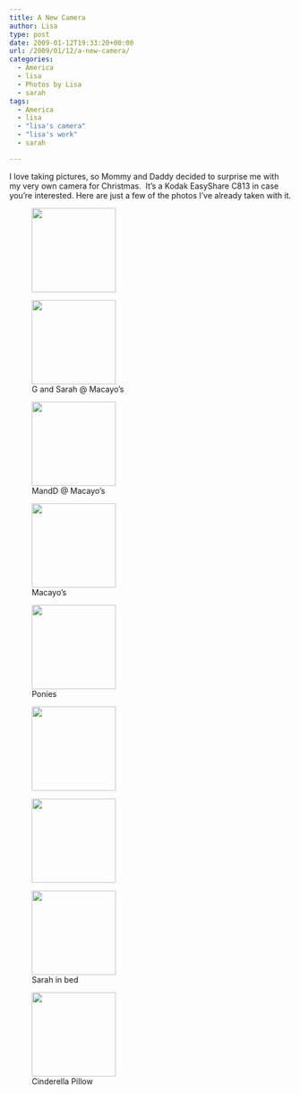 ```yaml
---
title: A New Camera
author: Lisa
type: post
date: 2009-01-12T19:33:20+00:00
url: /2009/01/12/a-new-camera/
categories:
  - America
  - lisa
  - Photos by Lisa
  - sarah
tags:
  - America
  - lisa
  - "lisa's camera"
  - "lisa's work"
  - sarah

---
```

I love taking pictures, so Mommy and Daddy decided to surprise me with my very own camera for Christmas.  It&#8217;s a Kodak EasyShare C813 in case you&#8217;re interested. Here are just a few of the photos I&#8217;ve already taken with it.

<div id='gallery-2' class='gallery galleryid-96 gallery-columns-3 gallery-size-thumbnail'>
  <figure class='gallery-item'> 
  
  <div class='gallery-icon landscape'>
    <a href='http://www.lisablevins.com/2009/01/12/a-new-camera/100_0044/'><img width="150" height="150" src="http://www.lisablevins.com/uploads/2009/01/100_0044-150x150.jpg" class="attachment-thumbnail size-thumbnail" alt="" /></a>
  </div></figure><figure class='gallery-item'> 
  
  <div class='gallery-icon landscape'>
    <a href='http://www.lisablevins.com/2009/01/12/a-new-camera/100_0050/'><img width="150" height="150" src="http://www.lisablevins.com/uploads/2009/01/100_0050-150x150.jpg" class="attachment-thumbnail size-thumbnail" alt="" aria-describedby="gallery-2-98" /></a>
  </div><figcaption class='wp-caption-text gallery-caption' id='gallery-2-98'> G and Sarah @ Macayo&#8217;s </figcaption></figure><figure class='gallery-item'> 
  
  <div class='gallery-icon landscape'>
    <a href='http://www.lisablevins.com/2009/01/12/a-new-camera/100_0051/'><img width="150" height="150" src="http://www.lisablevins.com/uploads/2009/01/100_0051-150x150.jpg" class="attachment-thumbnail size-thumbnail" alt="" aria-describedby="gallery-2-99" /></a>
  </div><figcaption class='wp-caption-text gallery-caption' id='gallery-2-99'> MandD @ Macayo&#8217;s </figcaption></figure><figure class='gallery-item'> 
  
  <div class='gallery-icon landscape'>
    <a href='http://www.lisablevins.com/2009/01/12/a-new-camera/100_0054/'><img width="150" height="150" src="http://www.lisablevins.com/uploads/2009/01/100_0054-150x150.jpg" class="attachment-thumbnail size-thumbnail" alt="" aria-describedby="gallery-2-100" /></a>
  </div><figcaption class='wp-caption-text gallery-caption' id='gallery-2-100'> Macayo&#8217;s </figcaption></figure><figure class='gallery-item'> 
  
  <div class='gallery-icon landscape'>
    <a href='http://www.lisablevins.com/2009/01/12/a-new-camera/100_0060/'><img width="150" height="150" src="http://www.lisablevins.com/uploads/2009/01/100_0060-150x150.jpg" class="attachment-thumbnail size-thumbnail" alt="" aria-describedby="gallery-2-101" /></a>
  </div><figcaption class='wp-caption-text gallery-caption' id='gallery-2-101'> Ponies </figcaption></figure><figure class='gallery-item'> 
  
  <div class='gallery-icon landscape'>
    <a href='http://www.lisablevins.com/2009/01/12/a-new-camera/100_0067/'><img width="150" height="150" src="http://www.lisablevins.com/uploads/2009/01/100_0067-150x150.jpg" class="attachment-thumbnail size-thumbnail" alt="" /></a>
  </div></figure><figure class='gallery-item'> 
  
  <div class='gallery-icon landscape'>
    <a href='http://www.lisablevins.com/2009/01/12/a-new-camera/100_0078/'><img width="150" height="150" src="http://www.lisablevins.com/uploads/2009/01/100_0078-150x150.jpg" class="attachment-thumbnail size-thumbnail" alt="" /></a>
  </div></figure><figure class='gallery-item'> 
  
  <div class='gallery-icon landscape'>
    <a href='http://www.lisablevins.com/2009/01/12/a-new-camera/100_0082/'><img width="150" height="150" src="http://www.lisablevins.com/uploads/2009/01/100_0082-150x150.jpg" class="attachment-thumbnail size-thumbnail" alt="" aria-describedby="gallery-2-104" /></a>
  </div><figcaption class='wp-caption-text gallery-caption' id='gallery-2-104'> Sarah in bed </figcaption></figure><figure class='gallery-item'> 
  
  <div class='gallery-icon landscape'>
    <a href='http://www.lisablevins.com/2009/01/12/a-new-camera/100_0083/'><img width="150" height="150" src="http://www.lisablevins.com/uploads/2009/01/100_0083-150x150.jpg" class="attachment-thumbnail size-thumbnail" alt="" aria-describedby="gallery-2-105" /></a>
  </div><figcaption class='wp-caption-text gallery-caption' id='gallery-2-105'> Cinderella Pillow </figcaption></figure>
</div>